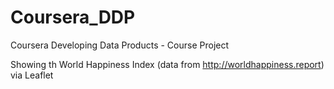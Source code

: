 # Coursera_DDP
Coursera Developing Data Products - Course Project

Showing th World Happiness Index (data from http://worldhappiness.report) via Leaflet
